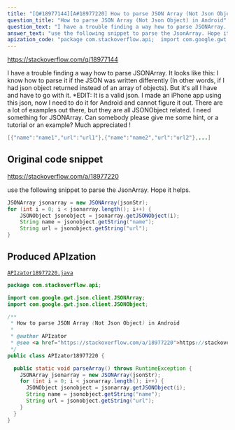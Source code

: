 ```yaml
---
title: "[Q#18977144][A#18977220] How to parse JSON Array (Not Json Object) in Android"
question_title: "How to parse JSON Array (Not Json Object) in Android"
question_text: "I have a trouble finding a way how to parse JSONArray. It looks like this: I  know how to parse it if the JSON was written differently (In other words, if I had json object returned instead of an array of objects).  But it's all I have and have to go with it. *EDIT: It is a valid json. I made an iPhone app using this json, now I need to do it for Android and cannot figure it out. There are a lot of examples out there, but they are all JSONObject related. I need something for JSONArray. Can somebody please give me some hint, or a tutorial or an example? Much appreciated !"
answer_text: "use the following snippet to parse the JsonArray. Hope it helps."
apization_code: "package com.stackoverflow.api;  import com.google.gwt.json.client.JSONArray; import com.google.gwt.json.client.JSONObject;  /**  * How to parse JSON Array (Not Json Object) in Android  *  * @author APIzator  * @see <a href=\"https://stackoverflow.com/a/18977220\">https://stackoverflow.com/a/18977220</a>  */ public class APIzator18977220 {    public static void parseArray() throws RuntimeException {     JSONArray jsonarray = new JSONArray(jsonStr);     for (int i = 0; i < jsonarray.length(); i++) {       JSONObject jsonobject = jsonarray.getJSONObject(i);       String name = jsonobject.getString(\"name\");       String url = jsonobject.getString(\"url\");     }   } }"
---
```


https://stackoverflow.com/q/18977144

I have a trouble finding a way how to parse JSONArray.
It looks like this:
I  know how to parse it if the JSON was written differently (In other words, if I had json object returned instead of an array of objects). 
But it&#x27;s all I have and have to go with it.
*EDIT: It is a valid json. I made an iPhone app using this json, now I need to do it for Android and cannot figure it out.
There are a lot of examples out there, but they are all JSONObject related. I need something for JSONArray.
Can somebody please give me some hint, or a tutorial or an example?
Much appreciated !


```java
[{"name":"name1","url":"url1"},{"name":"name2","url":"url2"},...]
```


## Original code snippet

https://stackoverflow.com/a/18977220

use the following snippet to parse the JsonArray.
Hope it helps.

```java
JSONArray jsonarray = new JSONArray(jsonStr);
for (int i = 0; i < jsonarray.length(); i++) {
    JSONObject jsonobject = jsonarray.getJSONObject(i);
    String name = jsonobject.getString("name");
    String url = jsonobject.getString("url");
}
```

## Produced APIzation

[`APIzator18977220.java`](https://github.com/pasqualesalza/apization-temp-data/raw/master/apizations/java/APIzator18977220.java)

```java
package com.stackoverflow.api;

import com.google.gwt.json.client.JSONArray;
import com.google.gwt.json.client.JSONObject;

/**
 * How to parse JSON Array (Not Json Object) in Android
 *
 * @author APIzator
 * @see <a href="https://stackoverflow.com/a/18977220">https://stackoverflow.com/a/18977220</a>
 */
public class APIzator18977220 {

  public static void parseArray() throws RuntimeException {
    JSONArray jsonarray = new JSONArray(jsonStr);
    for (int i = 0; i < jsonarray.length(); i++) {
      JSONObject jsonobject = jsonarray.getJSONObject(i);
      String name = jsonobject.getString("name");
      String url = jsonobject.getString("url");
    }
  }
}

```
